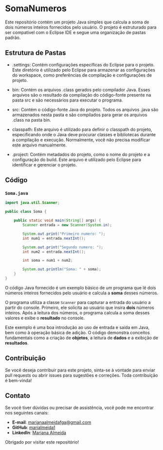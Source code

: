 # SomaNumeros

Este repositório contém um projeto Java simples que calcula a soma de dois números inteiros fornecidos pelo usuário. O projeto é estruturado para ser compatível com o Eclipse IDE e segue uma organização de pastas padrão.

## Estrutura de Pastas

- .settings: Contém configurações específicas do Eclipse para o projeto. Este diretório é utilizado pelo Eclipse para armazenar as configurações do workspace, como preferências de compilação e configurações de projeto.

- bin: Contém os arquivos .class gerados pelo compilador Java. Esses arquivos são o resultado da compilação do código-fonte presente na pasta src e são necessários para executar o programa.

- src: Contém o código-fonte Java do projeto. Todos os arquivos .java são armazenados nesta pasta e são compilados para gerar os arquivos .class na pasta bin.

- classpath: Este arquivo é utilizado para definir o classpath do projeto, especificando onde o Java deve procurar classes e bibliotecas durante a compilação e execução. Normalmente, você não precisa modificar este arquivo manualmente.

- .project: Contém metadados do projeto, como o nome do projeto e a configuração do build. Este arquivo é utilizado pelo Eclipse para identificar e gerenciar o projeto.

## Código

### ``Soma.java``

```java
import java.util.Scanner;

public class Soma {

    public static void main(String[] args) {
        Scanner entrada = new Scanner(System.in);

        System.out.print("Primeiro numero: ");
        int num1 = entrada.nextInt();

        System.out.print("Segundo numero: ");
        int num2 = entrada.nextInt();

        int soma = num1 + num2;

        System.out.println("Soma: " + soma);
    }
}
```

O código Java fornecido é um exemplo básico de um programa que lê dois números inteiros fornecidos pelo usuário e calcula a **soma** desses números. 

O programa utiliza a classe ``Scanner`` para capturar a entrada do usuário a partir do console. Primeiro, ele solicita ao usuário que insira **dois** números inteiros. Após a leitura dos números, o programa calcula a soma desses valores e exibe o **resultado** no console. 

Este exemplo é uma boa introdução ao uso de entrada e saída em Java, bem como à operação básica de adição. O código demonstra conceitos fundamentais como a criação de **objetos**, a leitura de **dados** e a exibição de **resultados**.


## Contribuição

Se você deseja contribuir para este projeto, sinta-se à vontade para enviar pull requests ou abrir issues para sugestões e correções. Toda contribuição é bem-vinda!

## Contato

Se você tiver dúvidas ou precisar de assistência, você pode me encontrar nos seguintes canais:

- **E-mail**: marianaalmeidafga@gmail.com
- **GitHub**: [marialmeida1](https://github.com/marialmeida1)
- **LinkedIn**: [Mariana Almeida](https://www.linkedin.com/in/marialmeidam)

Obrigado por visitar este repositório!



